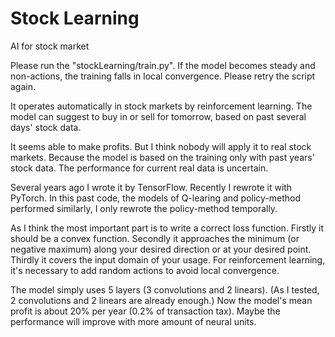 # Stock Learning
AI for stock market

Please run the "stockLearning/train.py".
If the model becomes steady and non-actions, the training falls in local convergence.
Please retry the script again.

It operates automatically in stock markets by reinforcement learning.
The model can suggest to buy in or sell for tomorrow, based on past several days' stock data.

It seems able to make profits. But I think nobody will apply it to real stock markets.
Because the model is based on the training only with past years' stock data.
The performance for current real data is uncertain.

Several years ago I wrote it by TensorFlow. Recently I rewrote it with PyTorch.
In this past code, the models of Q-learing and policy-method performed similarly,
I only rewrote the policy-method temporally.

As I think the most important part is to write a correct loss function.
Firstly it should be a convex function.
Secondly it approaches the minimum (or negative maximum) along your desired direction or at your desired point.
Thirdly it covers the input domain of your usage.
For reinforcement learning, it's necessary to add random actions to avoid local convergence.

The model simply uses 5 layers (3 convolutions and 2 linears).
(As I tested, 2 convolutions and 2 linears are already enough.)
Now the model's mean profit is about 20% per year (0.2% of transaction tax).
Maybe the performance will improve with more amount of neural units.
